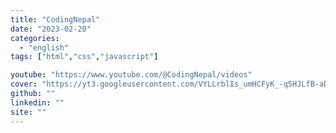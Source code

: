 ```yaml
---
title: "CodingNepal"
date: "2023-02-20"
categories:
  - "english"
tags: ["html","css","javascript"]

youtube: "https://www.youtube.com/@CodingNepal/videos"
cover: "https://yt3.googleusercontent.com/VYLLrblIs_umHCFyK_-q5HJLfB-aDc5ax94uUjNaU5IQXZAlMn6bMVPG-AaLR3-k5_HcBMcI6MA=s176-c-k-c0x00ffffff-no-rj"
github: ""
linkedin: ""
site: ""
---
```





